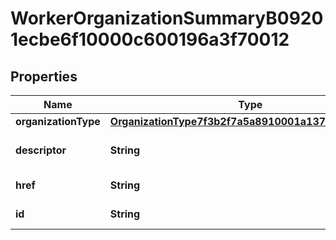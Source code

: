 

# WorkerOrganizationSummaryB09201ecbe6f10000c600196a3f70012


## Properties

Name | Type | Description | Notes
------------ | ------------- | ------------- | -------------
**organizationType** | [**OrganizationType7f3b2f7a5a8910001a137fb9ae22001f**](OrganizationType7f3b2f7a5a8910001a137fb9ae22001f.md) |  |  [optional]
**descriptor** | **String** | A preview of the instance |  [optional]
**href** | **String** | A link to the instance |  [optional]
**id** | **String** | Id of the instance |  [optional]



